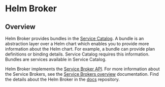 # Helm Broker

## Overview

Helm Broker provides bundles in the [Service Catalog](../service-catalog/README.md). A bundle is an abstraction layer over a Helm chart which enables you to provide more information about the Helm chart. For example, a bundle can provide plan definitions or binding details. Service Catalog requires this information. Bundles are services available in Service Catalog.

Helm Broker implements the [Service Broker API](https://github.com/openservicebrokerapi/servicebroker/blob/master/spec.md). For more information about the Service Brokers, see the [Service Brokers overview](../../docs/helm-broker/docs/01-01-service-brokers.md) documentation. Find the details about the Helm Broker in the [docs](../../docs/helm-broker/docs) repository.
